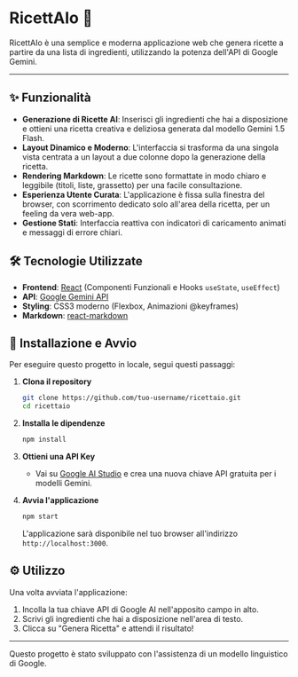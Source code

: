 # RicettAIo 🍳

RicettAIo è una semplice e moderna applicazione web che genera ricette a partire da una lista di ingredienti, utilizzando la potenza dell'API di Google Gemini.

---

## ✨ Funzionalità

- **Generazione di Ricette AI**: Inserisci gli ingredienti che hai a disposizione e ottieni una ricetta creativa e deliziosa generata dal modello Gemini 1.5 Flash.
- **Layout Dinamico e Moderno**: L'interfaccia si trasforma da una singola vista centrata a un layout a due colonne dopo la generazione della ricetta.
- **Rendering Markdown**: Le ricette sono formattate in modo chiaro e leggibile (titoli, liste, grassetto) per una facile consultazione.
- **Esperienza Utente Curata**: L'applicazione è fissa sulla finestra del browser, con scorrimento dedicato solo all'area della ricetta, per un feeling da vera web-app.
- **Gestione Stati**: Interfaccia reattiva con indicatori di caricamento animati e messaggi di errore chiari.

## 🛠️ Tecnologie Utilizzate

- **Frontend**: [React](https://reactjs.org/) (Componenti Funzionali e Hooks `useState`, `useEffect`)
- **API**: [Google Gemini API](https://ai.google.dev/)
- **Styling**: CSS3 moderno (Flexbox, Animazioni @keyframes)
- **Markdown**: [react-markdown](https://github.com/remarkjs/react-markdown)

## 🚀 Installazione e Avvio

Per eseguire questo progetto in locale, segui questi passaggi:

1.  **Clona il repository**
    ```bash
    git clone https://github.com/tuo-username/ricettaio.git
    cd ricettaio
    ```

2.  **Installa le dipendenze**
    ```bash
    npm install
    ```

3.  **Ottieni una API Key**
    - Vai su [Google AI Studio](https://aistudio.google.com/app/apikey) e crea una nuova chiave API gratuita per i modelli Gemini.

4.  **Avvia l'applicazione**
    ```bash
    npm start
    ```
    L'applicazione sarà disponibile nel tuo browser all'indirizzo `http://localhost:3000`.

## ⚙️ Utilizzo

Una volta avviata l'applicazione:

1.  Incolla la tua chiave API di Google AI nell'apposito campo in alto.
2.  Scrivi gli ingredienti che hai a disposizione nell'area di testo.
3.  Clicca su "Genera Ricetta" e attendi il risultato!

---

Questo progetto è stato sviluppato con l'assistenza di un modello linguistico di Google.
